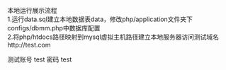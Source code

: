 本地运行展示流程  
1.运行data.sql建立本地数据表data，修改php/application文件夹下configs/dbmm.php中数据库配置  
2.将php/htdocs路径映射到mysql虚拟主机路径建立本地服务器访问测试域名http://test.com  

测试账号 test 密码 test